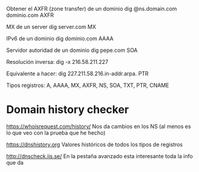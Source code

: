 Obtener el AXFR (zone transfer) de un dominio
dig @ns.domain.com dominio.com AXFR


MX de un server
dig server.com MX

IPv6 de un dominio
dig dominio.com AAAA


Servidor autoridad de un dominio
dig pepe.com SOA

Resolución inversa:
dig -x 216.58.211.227

Equivalente a hacer:
dig 227.211.58.216.in-addr.arpa. PTR


Tipos registros:
A, AAAA, MX, AXFR, NS, SOA, TXT, PTR, CNAME


# Domain history checker
https://whoisrequest.com/history/
Nos da cambios en los NS (al menos es lo que veo con la prueba que he hecho)

https://dnshistory.org
Valores históricos de todos los tipos de registros

http://dnscheck.iis.se/
En la pestaña avanzado esta interesante toda la info que da

